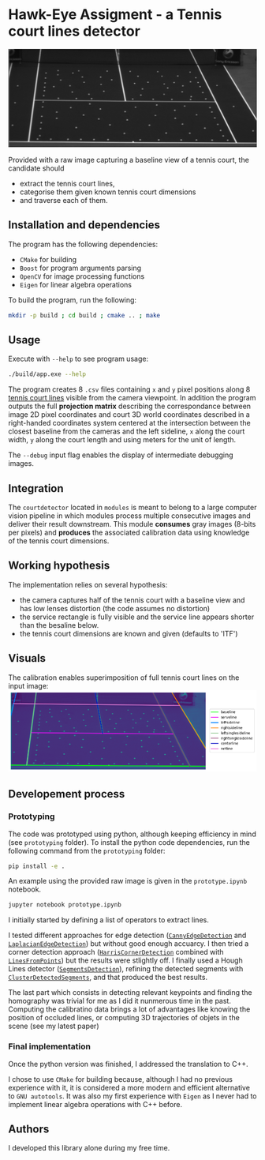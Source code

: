 # Hawk-Eye Assigment - a Tennis court lines detector

![assets/input.png](assets/input.png)

Provided with a raw image capturing a baseline view of a tennis court, the candidate should
- extract the tennis court lines,
- categorise them given known tennis court dimensions
- and traverse each of them.


## Installation and dependencies

The program has the following dependencies:
- `CMake` for building
- `Boost` for program arguments parsing
- `OpenCV` for image processing functions
- `Eigen` for linear algebra operations

To build the program, run the following:
```bash
mkdir -p build ; cd build ; cmake .. ; make
```


## Usage

Execute with `--help` to see program usage:
```bash
./build/app.exe --help
```

The program creates 8 `.csv` files containing `x` and `y` pixel positions along 8 [tennis court lines](https://en.wikipedia.org/wiki/Tennis_court)
visible from the camera viewpoint.
In addition the program outputs the full **projection matrix** describing the correspondance between image 2D pixel coordinates and 
court 3D world coordinates described in a right-handed coordinates system centered at the intersection between the closest baseline from the cameras
and the left sideline, `x` along the court width, `y` along the court length and using meters for the unit of length.

The `--debug` input flag enables the display of intermediate debugging images.


## Integration

The `courtdetector` located in `modules` is meant to belong to a large computer vision pipeline
in which modules process multiple consecutive images and deliver their result downstream.
This module **consumes** gray images (8-bits per pixels) and **produces** the associated
calibration data using knowledge of the tennis court dimensions.


## Working hypothesis

The implementation relies on several hypothesis:
- the camera captures half of the tennis court with a baseline view and has low lenses distortion (the code assumes no distortion)
- the service rectangle is fully visible and the service line appears shorter than the besaline below.
- the tennis court dimensions are known and given (defaults to 'ITF')


## Visuals

The calibration enables superimposition of full tennis court lines on the input image:
![assets/output.png](assets/output.png)


## Developement process

### Prototyping

The code was prototyped using python, although keeping efficiency in mind (see `prototyping` folder).
To install the python code dependencies, run the following command from the `prototyping` folder:
```bash
pip install -e .
```

An example using the provided raw image is given in the `prototype.ipynb` notebook.
```bash
jupyter notebook prototype.ipynb
```

I initially started by defining a list of operators to extract lines.

I tested different approaches for edge detection ([`CannyEdgeDetection`](src/cv/image_processing.py#L48) and [`LaplacianEdgeDetection`](src/cv/image_processing.py#L59)) but without good enough accuarcy.
I then tried a corner detection approach ([`HarrisCornerDetection`](src/cv/image_processing.py#L71) combined with [`LinesFromPoints`](src/modules/court_detection.py#L168)) but the results were stlightly off.
I finally used a Hough Lines detector ([`SegmentsDetection`](src/cv/image_processing.py#L97)), refining the detected segments with [`ClusterDetectedSegments`](src/modules/court_detection.py#L41), and that produced the best results.

The last part which consists in detecting relevant keypoints and finding the homography was trivial for me as I did it nunmerous time in the past.
Computing the calibratino data brings a lot of advantages like knowing the position of occluded lines, or computing 3D trajectories of objets in the scene (see my latest paper)

### Final implementation

Once the python version was finished, I addressed the translation to C++.

I chose to use `CMake` for building because, although I had no previous experience with it, it is considered a more modern and efficient alternative to `GNU autotools`.
It was also my first experience with `Eigen` as I never had to implement linear algebra operations with C++ before.

## Authors

I developed this library alone during my free time.
